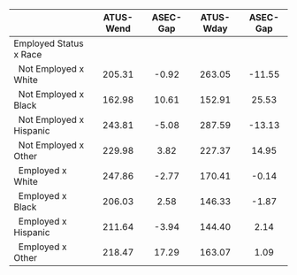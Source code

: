 
|                      |    ATUS-Wend |     ASEC-Gap |    ATUS-Wday |     ASEC-Gap |
| -------------------- | :----------: | :----------: | :----------: | :----------: |
| Employed Status x Race |              |              |              |              |
| &nbsp;&nbsp;Not Employed x White |       205.31 |        -0.92 |       263.05 |       -11.55 |
| &nbsp;&nbsp;Not Employed x Black |       162.98 |        10.61 |       152.91 |        25.53 |
| &nbsp;&nbsp;Not Employed x Hispanic |       243.81 |        -5.08 |       287.59 |       -13.13 |
| &nbsp;&nbsp;Not Employed x Other |       229.98 |         3.82 |       227.37 |        14.95 |
| &nbsp;&nbsp;Employed x White |       247.86 |        -2.77 |       170.41 |        -0.14 |
| &nbsp;&nbsp;Employed x Black |       206.03 |         2.58 |       146.33 |        -1.87 |
| &nbsp;&nbsp;Employed x Hispanic |       211.64 |        -3.94 |       144.40 |         2.14 |
| &nbsp;&nbsp;Employed x Other |       218.47 |        17.29 |       163.07 |         1.09 |

